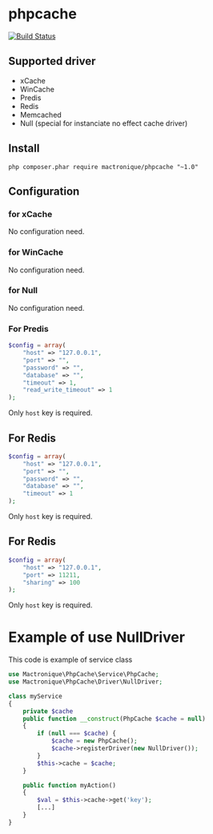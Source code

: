 # phpcache

[![Build Status](https://travis-ci.org/Mactronique/phpcache.svg?branch=master)](https://travis-ci.org/Mactronique/phpcache)

## Supported driver

- xCache
- WinCache
- Predis
- Redis
- Memcached
- Null (special for instanciate no effect cache driver)

## Install 

``` shell
php composer.phar require mactronique/phpcache "~1.0"
```

## Configuration

### for xCache

No configuration need.



### for WinCache

No configuration need.



### for Null

No configuration need.

### For Predis

``` php
$config = array(
	"host" => "127.0.0.1",
	"port" => "",
	"password" => "",
	"database" => "",
	"timeout" => 1,
	"read_write_timeout" => 1
);
```

Only `host` key is required.

## For Redis

``` php
$config = array(
	"host" => "127.0.0.1",
	"port" => "",
	"password" => "",
	"database" => "",
	"timeout" => 1
);
```

Only `host` key is required.

## For Redis

``` php
$config = array(
	"host" => "127.0.0.1",
	"port" => 11211,
	"sharing" => 100
);
```

Only `host` key is required.


# Example of use NullDriver

This code is example of service class

``` php
use Mactronique\PhpCache\Service\PhpCache;
use Mactronique\PhpCache\Driver\NullDriver;

class myService
{
	private $cache
	public function __construct(PhpCache $cache = null)
	{
		if (null === $cache) {
			$cache = new PhpCache();
			$cache->registerDriver(new NullDriver());
		}
		$this->cache = $cache;
	}

	public function myAction()
	{
		$val = $this->cache->get('key');
		[...]
	}
}

```


